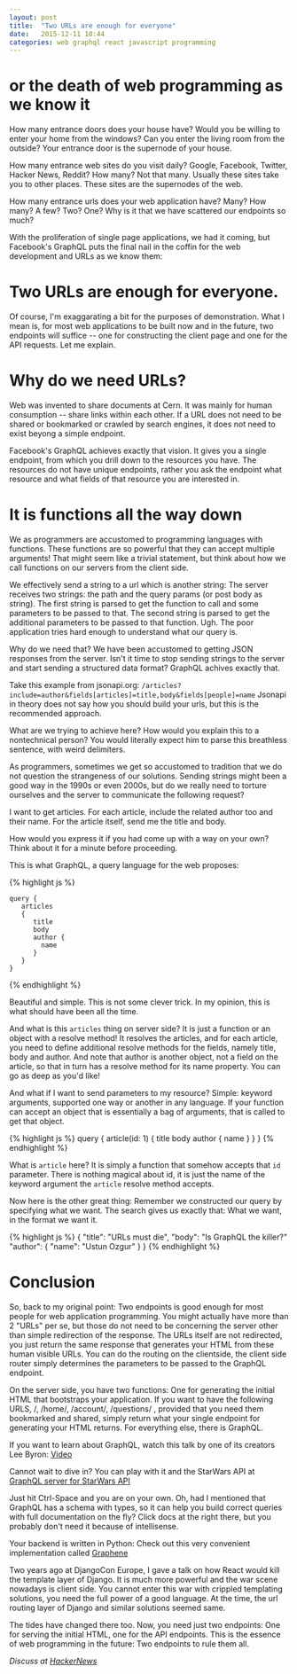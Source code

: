 ```yaml
---
layout: post
title:  "Two URLs are enough for everyone"
date:   2015-12-11 10:44
categories: web graphql react javascript programming
---
```


# or the death of web programming as we know it
How many entrance doors does your house have? Would you be willing to enter
your home from the windows? Can you enter the living room from the outside?
Your entrance door is the supernode of your house.

How many entrance web sites do you visit daily? Google, Facebook, Twitter,
Hacker News, Reddit? How many? Not that many. Usually these sites
take you to other places. These sites are the supernodes of the web.

How many entrance urls does your web application have? Many? How many? A few?
Two? One? Why is it that we have scattered our endpoints so much?

With the proliferation of single page applications, we had it coming, but
Facebook's GraphQL puts the final nail in the coffin for the web development
and URLs as we know them:

# Two URLs are enough for everyone.

Of course, I'm exaggarating a bit for the purposes of demonstration. What I
mean is, for most web applications to be built now and in the future, two
endpoints will suffice -- one for constructing the client page and one for the
API requests. Let me explain.

# Why do we need URLs?

Web was invented to share documents at Cern. It was mainly for human
consumption -- share links within each other. If a URL does not need to be
shared or bookmarked or crawled by search engines, it does not need to exist
beyong a simple endpoint.

Facebook's GraphQL achieves exactly that vision. It gives you a single
endpoint, from which you drill down to the resources you have. The resources
do not have unique endpoints, rather you ask the endpoint what resource and
what fields of that resource you are interested in.

# It is functions all the way down

We as programmers are accustomed to programming languages with
functions. These functions are so powerful that they can accept multiple
arguments! That might seem like a trivial statement, but think about how we
call functions on our servers from the client side.

We effectively send a string to a url which is another string: The server
receives two strings: the path and the query params (or post body as
string). The first string is parsed to get the function to call and some
parameters to be passed to that. The second string is parsed to get the
additional parameters to be passed to that function. Ugh. The poor application
tries hard enough to understand what our query is.

Why do we need that? We have been accustomed to getting JSON responses from the server. Isn't it time to stop sending strings to the server and start sending a structured data format? GraphQL achives exactly that.

Take this example from jsonapi.org: `/articles?include=author&fields[articles]=title,body&fields[people]=name`
Jsonapi in theory does not say how you should build your urls, but this is the recommended approach.

What are we trying to achieve here? How would you explain this to a
nontechnical person? You would literally expect him to parse this breathless
sentence, with weird delimiters.

As programmers, sometimes we get so accustomed to tradition that we do not
question the strangeness of our solutions. Sending strings might been a good
way in the 1990s or even 2000s, but do we really need to torture ourselves and
the server to communicate the following request?

I want to get articles. For each article, include the related author too and
their name. For the article itself, send me the title and body.

How would you express it if you had come up with a way on your own? Think
about it for a minute before proceeding.

This is what GraphQL, a query language for the web proposes:

{% highlight js %}

    query {
       articles
       {
          title
          body
          author {
            name
          }
       }
    }
{% endhighlight %}

Beautiful and simple. This is not some clever trick. In my opinion, this is
what should have been all the time.

And what is this `articles` thing on server side? It is just a function or an
object with a resolve method!  It resolves the articles, and for each article,
you need to define additional resolve methods for the fields, namely title,
body and author. And note that author is another object, not a field on the
article, so that in turn has a resolve method for its name property. You can
go as deep as you'd like!

And what if I want to send parameters to my resource? Simple: keyword
arguments, supported one way or another in any language. If your function can
accept an object that is essentially a bag of arguments, that is called to get
that object.

{% highlight js %}
    query {
       article(id: 1)
       {
          title
          body
          author {
            name
          }
       }
    }
{% endhighlight %}


What is `article` here? It is simply a function that somehow accepts that `id`
parameter. There is nothing magical about id, it is just the name of the
keyword argument the `article` resolve method accepts.

Now here is the other great thing: Remember we constructed our query by
specifying what we want. The search gives us exactly that: What we want, in
the format we want it.

{% highlight js %}
{
"title": "URLs must die",
"body": "Is GraphQL the killer?"
"author": {
      "name": "Ustun Ozgur"
}
}
{% endhighlight %}

# Conclusion

So, back to my original point: Two endpoints is good enough for most people
for web application programming. You might actually have more than 2 "URLs"
per se, but those do not need to be concerning the server other than simple
redirection of the response. The URLs itself are not redirected, you just
return the same response that generates your HTML from these human visible
URLs. You can do the routing on the clientside, the client side router simply
determines the parameters to be passed to the GraphQL endpoint.

On the server side, you have two functions: One for generating the initial
HTML that bootstraps your application. If you want to have the following URLS,
/, /home/, /account/, /questions/ , provided that you need them bookmarked and
shared, simply return what your single endpoint for generating your HTML
returns. For everything else, there is GraphQL.


If you want to learn about GraphQL, watch this talk by one of its creators Lee Byron: [Video](http://oredev.org/2015/sessions/introduction-to-graphql)


Cannot wait to dive in? You can play with it and the StarWars API at
[GraphQL server for StarWars API](http://graphql-swapi.parseapp.com/?query=%23%20Welcome%20to%20GraphiQL%0A%23%0A%23%20GraphiQL%20is%20an%20in-browser%20IDE%20for%20writing%2C%20validating%2C%20and%0A%23%20testing%20GraphQL%20queries.%0A%23%0A%23%20Type%20queries%20into%20this%20side%20of%20the%20screen%2C%20and%20you%20will%0A%23%20see%20intelligent%20typeaheads%20aware%20of%20the%20current%20GraphQL%20type%20schema%20and%0A%23%20live%20syntax%20and%20validation%20errors%20highlighted%20within%20the%20text.%0A%23%0A%23%20To%20bring%20up%20the%20auto-complete%20at%20any%20point%2C%20just%20press%20Ctrl-Space.%0A%23%0A%23%20Press%20the%20run%20button%20above%2C%20or%20Cmd-Enter%20to%20execute%20the%20query%2C%20and%20the%20result%0A%23%20will%20appear%20in%20the%20pane%20to%20the%20right.%0A%0A%7B%0A%20%20%0A%20%20%0A%20%20allFilms(first%3A%203)%20%7B%0A%20%20%20%20%0A%20%20%20%20films%20%7B%0A%20%20%20%20%20%20title%0A%20%20%20%20%20%20director%0A%20%20%20%20%7D%0A%20%20%7D%0A%7D)

Just hit Ctrl-Space and you are on your own. Oh, had I mentioned that GraphQL
has a schema with types, so it can help you build correct queries with full
documentation on the fly? Click docs at the right there, but you probably
don't need it because of intellisense.

Your backend is written in Python: Check out this very convenient
implementation called [Graphene](http://graphene-python.org/playground/)

Two years ago at DjangoCon Europe, I gave a talk on how React would kill the
template layer of Django. It is much more powerful and the war scene nowadays
is client side. You cannot enter this war with crippled templating solutions,
you need the full power of a good language. At the time, the url routing layer
of Django and similar solutions seemed same.

The tides have changed there too. Now, you need just two endpoints: One for
serving the initial HTML, one for the API endpoints. This is the essence of
web programming in the future: Two endpoints to rule them all.


*Discuss at [HackerNews](https://news.ycombinator.com/item?id=10722265)*
